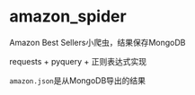 # amazon_spider
Amazon Best Sellers小爬虫，结果保存MongoDB

requests + pyquery + 正则表达式实现

`amazon.json`是从MongoDB导出的结果
